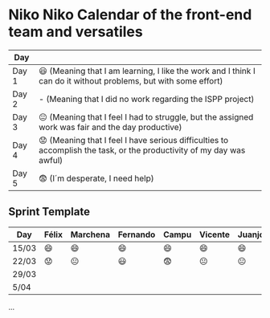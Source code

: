 # Niko Niko Calendar of the front-end team and versatiles



| Day           |   |
| ------------- | ------------- |
| Day 1         |    :smiley: (Meaning that I am learning, I like the work and I think I can do it without problems, but with some effort) |
| Day 2         |    - (Meaning that I did no work regarding the ISPP project)           |
| Day 3         |    :neutral_face:  (Meaning that I feel I had to struggle, but the assigned work was fair and the day productive)          |:fearful:
| Day 4         |    :worried: (Meaning that I feel I have serious difficulties to accomplish the task, or the productivity of my day was awful)           |
| Day 5         |    :fearful:   (I´m desperate, I need help)        |


## Sprint Template

| Day           | Félix         | Marchena       | Fernando       | Campu          | Vicente        | Juanjo         | Carnero         | Luismi         | 
| ------------- | ------------- | -------------  | -------------  | -------------  | -------------  | -------------  |  -------------  | -------------  |
| 15/03         | :smile:       |   :smile:      |    :smile:     | :smile:        | :smile:        |  :smile:       |  :smile:        |  :smile:       |
| 22/03         | 😟            | 😐            | 😃             | 😨            | 😐             |   😐          | 😃              |  😐              |
| 29/03         |               |                |                |                |                |                |   |                |
| 5/04          |               |                |                |                |                |                |       |                |
...
